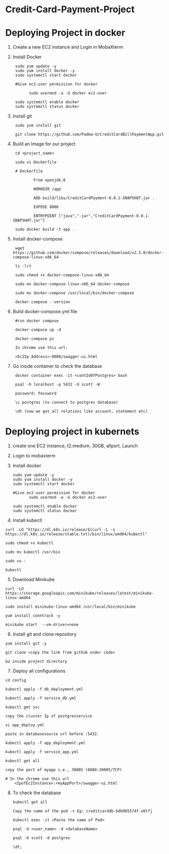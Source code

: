 # Credit-Card-Payment-Project

# Deploying Project in docker

1. Create a new EC2 instance and Login in MobaXterm

2. Install Docker

        sudo yum update -y
        sudo yum install docker -y
        sudo systemctl start docker

        #Give ec2-user permission for docker
  
              sudo usermod -a -G docker ec2-user

        sudo systemctl enable docker
        sudo systemctl status docker

3. Install git

        sudo yum install git 

        git clone https://github.com/Padma-U/CreditCardBillPaymentApp.git

4. Build an Image for our project

        cd <project_name>

        sudo vi Dockerfile

        # Dockerfile

                From openjdk:8

                WORKDIR /app

                ADD build/libs/CreditCardPayment-0.0.1-SNAPSHOT.jar .

                EXPOSE 8086

                ENTRYPOINT ["java","-jar","CreditCardPayment-0.0.1-SNAPSHOT.jar"]

        sudo docker build -t app .

5. Install docker-compose 
                
        wget https://github.com/docker/compose/releases/download/v2.5.0/docker-compose-linux-x86_64

        ls -lrt

        sudo chmod +x docker-compose-linux-x86_64

        sudo mv docker-compose-linux-x86_64 docker-compose

        sudo mv docker-compose /usr/local/bin/docker-compose

        docker compose --version

6. Bulid docker-compose.yml file
 
        #run docker compose 

        docker-compose up -d

        docker-compose ps

        In chrome use this url:

        <Ec2Ip Address>:8080/swagger-ui.html

7. Go inside container to check the database

        docker container exec -it <contIdOfPostgres> bash

        psql -h localhost -p 5432 -U scott -W

        password: Password

        \c postgres (to connect to postgres database)

        \dt (now we got all relations like account, statement etc)
  
# Deploying project in kubernets
  
  1. create one EC2 instance, t2.medium, 30GB, allport, Launch

  2. Login to mobaxterm

  3. Install docker
  
         sudo yum update -y
         sudo yum install docker -y
         sudo systemctl start docker
  
         #Give ec2-user permission for docker
                sudo usermod -a -G docker ec2-user
  
         sudo systemctl enable docker
         sudo systemctl status docker

  4. Install kubectl
  
    curl -LO "https://dl.k8s.io/release/$(curl -L -s https://dl.k8s.io/release/stable.txt)/bin/linux/amd64/kubectl"
  
    sudo chmod +x kubectl
  
    sudo mv kubectl /usr/bin
  
    sudo su -
  
    kubectl



  5. Download Minikube

    curl -LO https://storage.googleapis.com/minikube/releases/latest/minikube-linux-amd64
  
    sudo install minikube-linux-amd64 /usr/local/bin/minikube
  
    yum install conntrack -y
  
    minikube start  --vm-driver=none
  
  6. Install git and clone repository
     
    yum install git -y

    git clone <copy the link from github under code>

    Go inside project directory

  7. Deploy all configurations
    
    cd config

    kubectl apply -f db_deployment.yml

    kubectl apply -f service_db.yml

    kubectl get svc

    copy the cluster Ip of postgresservice

    vi app_deploy.yml

    paste in databasesource url before :5432.
  
    kubectl apply -f app_deployment.yml
  
    kubectl apply -f service_app.yml

    kubectl get all

    copy the port of myapp i.e., 30005 (8080:30005/TCP)
    
    # In the chrome use this url
        <IpofEc2Instance>:<myAppPort>/swagger-ui.html
 
 8. To check the database
      
        kubectl get all

        Copy the name of the pod -> Eg: creditcarddb-6db985574f-x6tfj 

        kubectl exec -it <Paste the name of Pod>

        psql -U <user_name> -d <databaseName>

        psql -U scott -d postgres

        \dt;

